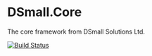 # DSmall.Core
The core framework from DSmall Solutions Ltd.

[![Build Status](https://travis-ci.org/Davesmall28/DSmall.Core.svg?branch=master)](https://travis-ci.org/Davesmall28/DSmall.Core)